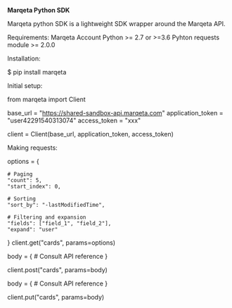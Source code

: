 **Marqeta Python SDK** 

Marqeta python SDK is a lightweight SDK wrapper around the Marqeta API.

Requirements:
    Marqeta Account
    Python >= 2.7 or >=3.6
    Pyhton requests module >= 2.0.0
    

Installation:

$ pip install marqeta


Initial setup:

from marqeta import Client
 
base_url = "https://shared-sandbox-api.marqeta.com"
application_token = "user42291540313074"
access_token = "xxx"
 
client = Client(base_url, application_token, access_token)


Making requests:

options = {
     
    # Paging
    "count": 5,
    "start_index": 0,
     
    # Sorting
    "sort_by": "-lastModifiedTime",
 
    # Filtering and expansion
    "fields": ["field_1", "field_2"],
    "expand": "user"
}
client.get("cards", params=options)

body = {
    # Consult API reference
}

client.post("cards", params=body)

body = {
    # Consult API reference
}

client.put("cards", params=body)

